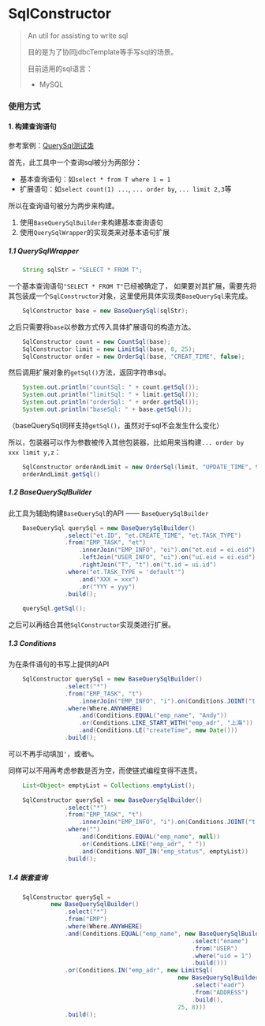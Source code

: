 # SqlConstructor
> An util for assisting to write sql
>
> 目的是为了协同jdbcTemplate等手写sql的场景。
>
> 目前适用的sql语言：
>   + MySQL

### 使用方式
#### 1. 构建查询语句
参考案例：[QuerySql测试类](https://github.com/complicatedxin/sqlconstructor/tree/main/src/test/java/com/zincyanide/sqlconstructor/T_01_Query.java)

首先，此工具中一个查询sql被分为两部分：
+ 基本查询语句：如`select * from T where 1 = 1`
+ 扩展语句：如`select count(1) ...`, `... order by`, `... limit 2,3`等

所以在查询语句被分为两步来构建。

1. 使用`BaseQuerySqlBuilder`来构建基本查询语句
2. 使用`QuerySqlWrapper`的实现类来对基本语句扩展

##### 1.1 QuerySqlWrapper
```java
    String sqlStr = "SELECT * FROM T";
```
一个基本查询语句`"SELECT * FROM T"`已经被确定了，
如果要对其扩展，需要先将其包装成一个`SqlConstructor`对象，这里使用具体实现类`BaseQuerySql`来完成。
```java
    SqlConstructor base = new BaseQuerySql(sqlStr);
```
之后只需要将`base`以参数方式传入具体扩展语句的构造方法。
```java
    SqlConstructor count = new CountSql(base);
    SqlConstructor limit = new LimitSql(base, 8, 25);
    SqlConstructor order = new OrderSql(base, "CREAT_TIME", false);
```
然后调用扩展对象的`getSql()`方法，返回字符串sql。
```java
    System.out.println("countSql: " + count.getSql());
    System.out.println("limitSql: " + limit.getSql());
    System.out.println("orderSql: " + order.getSql());
    System.out.println("baseSql: " + base.getSql());
```
（baseQuerySql同样支持`getSql()`，虽然对于sql不会发生什么变化）

所以，包装器可以作为参数被传入其他包装器，比如用来当构建`... order by xxx limit y,z`：
```java
    SqlConstructor orderAndLimit = new OrderSql(limit, "UPDATE_TIME", true);
    orderAndLimit.getSql()
```

##### 1.2 BaseQuerySqlBuilder
此工具为辅助构建`BaseQuerySql`的API —— `BaseQuerySqlBuilder`
```java
    BaseQuerySql querySql = new BaseQuerySqlBuilder()
                .select("et.ID", "et.CREATE_TIME", "et.TASK_TYPE")
                .from("EMP_TASK", "et")
                    .innerJoin("EMP_INFO", "ei").on("et.eid = ei.eid")
                    .leftJoin("USER_INFO", "ui").on("ui.eid = ei.eid")
                    .rightJoin("T", "t").on("t.id = ui.id")
                .where("et.TASK_TYPE = 'default'")
                    .and("XXX = xxx")
                    .or("YYY = yyy")
                .build();
    
    querySql.getSql();
```
之后可以再结合其他`SqlConstructor`实现类进行扩展。

##### 1.3 Conditions
为在条件语句的书写上提供的API
```java
    SqlConstructor querySql = new BaseQuerySqlBuilder()
                .select("*")
                .from("EMP_TASK", "t")
                    .innerJoin("EMP_INFO", "i").on(Conditions.JOINT("t.eid", "i.eid"))
                .where(Where.ANYWHERE)
                    .and(Conditions.EQUAL("emp_name", "Andy"))
                    .or(Conditions.LIKE_START_WITH("emp_adr", "上海"))
                    .and(Conditions.LE("createTime", new Date()))
                .build();
```
可以不再手动填加`'`，或者`%`。

同样可以不用再考虑参数是否为空，而使链式编程变得不连贯。
```java
    List<Object> emptyList = Collections.emptyList();
    
    SqlConstructor querySql = new BaseQuerySqlBuilder()
                .select("*")
                .from("EMP_TASK", "t")
                    .innerJoin("EMP_INFO", "i").on(Conditions.JOINT("t.eid", "i.eid"))
                .where("")
                    .and(Conditions.EQUAL("emp_name", null))
                    .or(Conditions.LIKE("emp_adr", " "))
                    .and(Conditions.NOT_IN("emp_status", emptyList))
                .build();
```

##### 1.4 嵌套查询
```java
    SqlConstructor querySql =
            new BaseQuerySqlBuilder()
                .select("*")
                .from("EMP")
                .where(Where.ANYWHERE)
                .and(Conditions.EQUAL("emp_name", new BaseQuerySqlBuilder()
                                                    .select("ename")
                                                    .from("USER")
                                                    .where("uid = 1")
                                                    .build()))
                .or(Conditions.IN("emp_adr", new LimitSql(
                                                new BaseQuerySqlBuilder()
                                                    .select("eadr")
                                                    .from("ADDRESS")
                                                    .build(),
                                                25, 8)))
                .build();
```

